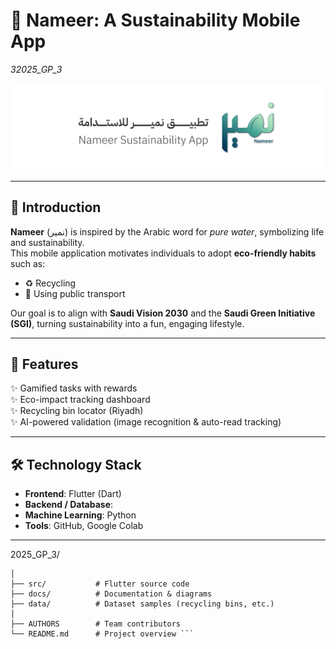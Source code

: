 # 🌱 Nameer: A Sustainability Mobile App  
*32025_GP_3*

![Logo](docs/img/Logo.png)


---

## 📖 Introduction
**Nameer** (نمير) is inspired by the Arabic word for *pure water*, symbolizing life and sustainability.  
This mobile application motivates individuals to adopt **eco-friendly habits** such as:
- ♻️ Recycling  
- 🚶 Using public transport  

Our goal is to align with **Saudi Vision 2030** and the **Saudi Green Initiative (SGI)**, turning sustainability into a fun, engaging lifestyle.  

---

## 🚀 Features
✨ Gamified tasks with rewards  
✨ Eco-impact tracking dashboard  
✨ Recycling bin locator (Riyadh)  
✨ AI-powered validation (image recognition & auto-read tracking)  

---

## 🛠️ Technology Stack
- **Frontend**: Flutter (Dart)  
- **Backend / Database**:  
- **Machine Learning**: Python 
- **Tools**: GitHub, Google Colab  

---
2025_GP_3/
```
│
├── src/           # Flutter source code
├── docs/          # Documentation & diagrams
├── data/          # Dataset samples (recycling bins, etc.)
│
├── AUTHORS        # Team contributors
└── README.md      # Project overview ```
